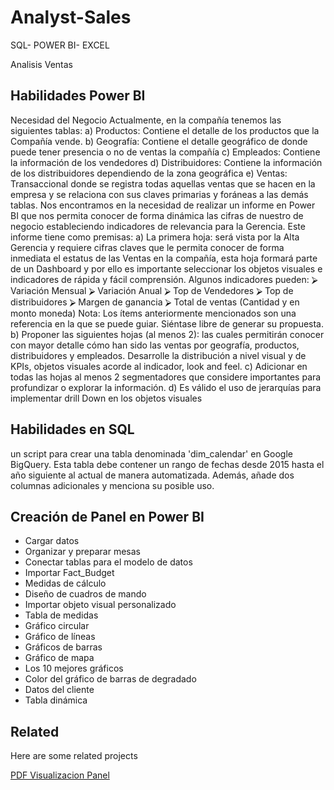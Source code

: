 # Analyst-Sales
SQL- POWER BI- EXCEL


Analisis Ventas


## Habilidades Power BI

Necesidad del Negocio
Actualmente, en la compañía tenemos las siguientes tablas:
a) Productos: Contiene el detalle de los productos que la Compañía vende.
b) Geografía: Contiene el detalle geográfico de donde puede tener presencia
o no de ventas la compañía
c) Empleados: Contiene la información de los vendedores
d) Distribuidores: Contiene la información de los distribuidores dependiendo
de la zona geográfica
e) Ventas: Transaccional donde se registra todas aquellas ventas que se
hacen en la empresa y se relaciona con sus claves primarias y foráneas a
las demás tablas.
Nos encontramos en la necesidad de realizar un informe en Power BI que nos
permita conocer de forma dinámica las cifras de nuestro de negocio estableciendo
indicadores de relevancia para la Gerencia. Este informe tiene como premisas:
a) La primera hoja: será vista por la Alta Gerencia y requiere cifras claves
que le permita conocer de forma inmediata el estatus de las Ventas en la
compañía, esta hoja formará parte de un Dashboard y por ello es
importante seleccionar los objetos visuales e indicadores de rápida y fácil
comprensión. Algunos indicadores pueden:
⮚ Variación Mensual
⮚ Variación Anual
⮚ Top de Vendedores
⮚ Top de distribuidores
⮚ Margen de ganancia
⮚ Total de ventas (Cantidad y en monto moneda)
Nota: Los ítems anteriormente mencionados son una referencia en la que se
puede guiar. Siéntase libre de generar su propuesta.
b) Proponer las siguientes hojas (al menos 2): las cuales permitirán
conocer con mayor detalle cómo han sido las ventas por geografía,
productos, distribuidores y empleados. Desarrolle la distribución a nivel
visual y de KPIs, objetos visuales acorde al indicador, look and feel.
c) Adicionar en todas las hojas al menos 2 segmentadores que considere
importantes para profundizar o explorar la información.
d) Es válido el uso de jerarquías para implementar drill Down en los objetos
visuales

## Habilidades en SQL

un script para crear una tabla denominada 'dim_calendar' en
Google BigQuery. Esta tabla debe contener un rango de fechas desde 2015
hasta el año siguiente al actual de manera automatizada. Además, añade
dos columnas adicionales y menciona su posible uso.


## Creación de Panel en Power BI

- Cargar datos
- Organizar y preparar mesas
- Conectar tablas para el modelo de datos
- Importar Fact_Budget
- Medidas de cálculo
- Diseño de cuadros de mando
- Importar objeto visual personalizado
- Tabla de medidas
- Gráfico circular
- Gráfico de líneas
- Gráficos de barras
- Gráfico de mapa
- Los 10 mejores gráficos
- Color del gráfico de barras de degradado
- Datos del cliente
- Tabla dinámica


## Related

Here are some related projects

[PDF Visualizacion Panel](https://github.com/maes12/Analyst-Sales/blob/a701774623a50fa473fd86ff719a24fbd70f2f78/Analyst%20Ventas.pdf)

